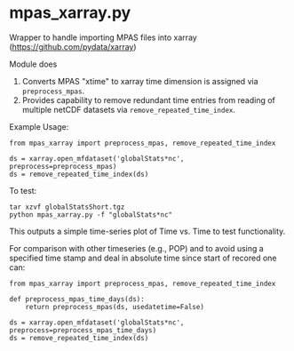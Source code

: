 mpas_xarray.py
===============================================================================
Wrapper to handle importing MPAS files into xarray (https://github.com/pydata/xarray)

 Module does
 1. Converts MPAS "xtime" to xarray time dimension is assigned via
    `preprocess_mpas`.
 2. Provides capability to remove redundant time entries from
    reading of multiple netCDF datasets via
    `remove_repeated_time_index`.

 Example Usage:

```
from mpas_xarray import preprocess_mpas, remove_repeated_time_index

ds = xarray.open_mfdataset('globalStats*nc', preprocess=preprocess_mpas)
ds = remove_repeated_time_index(ds)
```

To test:

```
tar xzvf globalStatsShort.tgz
python mpas_xarray.py -f "globalStats*nc"
```

This outputs a simple time-series plot of Time vs. Time to test functionality.

For comparison with other timeseries (e.g., POP) and to avoid using a specified
time stamp and deal in absolute time since start of recored one can:

```
from mpas_xarray import preprocess_mpas, remove_repeated_time_index

def preprocess_mpas_time_days(ds):
    return preprocess_mpas(ds, usedatetime=False)

ds = xarray.open_mfdataset('globalStats*nc', preprocess=preprocess_mpas_time_days)
ds = remove_repeated_time_index(ds)
```
